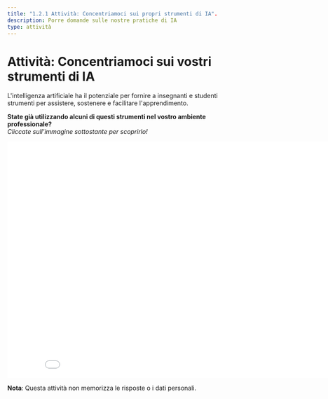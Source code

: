 ```yaml
---
title: "1.2.1 Attività: Concentriamoci sui propri strumenti di IA".
description: Porre domande sulle nostre pratiche di IA
type: attività
---
```


# Attività: Concentriamoci sui vostri strumenti di IA

L'intelligenza artificiale ha il potenziale per fornire a insegnanti e studenti strumenti per assistere, sostenere e facilitare l'apprendimento.

**State già utilizzando alcuni di questi strumenti nel vostro ambiente professionale?**  
_Cliccate sull'immagine sottostante per scoprirlo!_

<center><iframe width="860" height="540" src="1-2-1-activity-AI-based-tools/story.html" frameborder="0" allowfullscreen></iframe></center>

**Nota**: Questa attività non memorizza le risposte o i dati personali.
